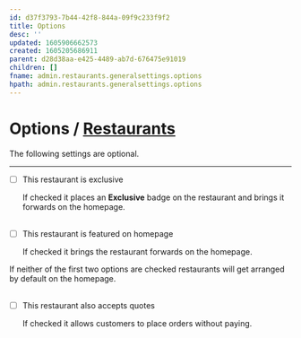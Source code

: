 ```yaml
---
id: d37f3793-7b44-42f8-844a-09f9c233f9f2
title: Options
desc: ''
updated: 1605906662573
created: 1605205686911
parent: d28d38aa-e425-4489-ab7d-676475e91019
children: []
fname: admin.restaurants.generalsettings.options
hpath: admin.restaurants.generalsettings.options
---
```

<!-- CSS -->

<link rel="stylesheet" href="https://cdn.jsdelivr.net/npm/bootstrap@4.5.3/dist/css/bootstrap.min.css" integrity="sha384-TX8t27EcRE3e/ihU7zmQxVncDAy5uIKz4rEkgIXeMed4M0jlfIDPvg6uqKI2xXr2" crossorigin="anonymous">
<!-- jQuery and JS bundle w/ Popper.js -->
<script src="https://code.jquery.com/jquery-3.5.1.slim.min.js" integrity="sha384-DfXdz2htPH0lsSSs5nCTpuj/zy4C+OGpamoFVy38MVBnE+IbbVYUew+OrCXaRkfj" crossorigin="anonymous"></script>
<script src="https://cdn.jsdelivr.net/npm/bootstrap@4.5.3/dist/js/bootstrap.bundle.min.js" integrity="sha384-ho+j7jyWK8fNQe+A12Hb8AhRq26LrZ/JpcUGGOn+Y7RsweNrtN/tE3MoK7ZeZDyx" crossorigin="anonymous"></script>
<!-- Font Awesome -->
<script src="https://kit.fontawesome.com/489c6dd9c4.js" crossorigin="anonymous"></script>

# Options / [Restaurants](7df210ad-8f65-46b0-8d0b-4a745bd43de6)

<div class="alert alert-info" role="alert">
The following settings are optional.
</div>

* * *

- [ ] This restaurant is exclusive
  <div class="alert alert-primary" role="alert">
  If checked it places an <strong>Exclusive</strong> badge on the restaurant and brings it forwards on the homepage. 
  </div>
  <br>

- [ ] This restaurant is featured on homepage
  <div class="alert alert-primary" role="alert">
  If checked it brings the restaurant forwards on the homepage. 
  </div>

<div class="alert alert-secondary" role="alert">
If neither of the first two options are checked restaurants will get arranged by default on the homepage.
</div>
<br>

- [ ] This restaurant also accepts quotes
  <div class="alert alert-primary" role="alert">
  If checked it allows customers to place orders without paying. 
  </div>

